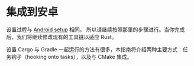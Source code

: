 # 集成到安卓

设置过程与 [Android setup](../template/setup_android.md) 相同。
所以请继续按照那里的步骤进行。当你完成后，我们将继续修改现有的工具链以适应 Rust。

设置 Cargo 与 Gradle 一起运行的方法有很多，本指南将介绍两种主要方式：任务钩子（hooking onto tasks），以及与 CMake 集成。
